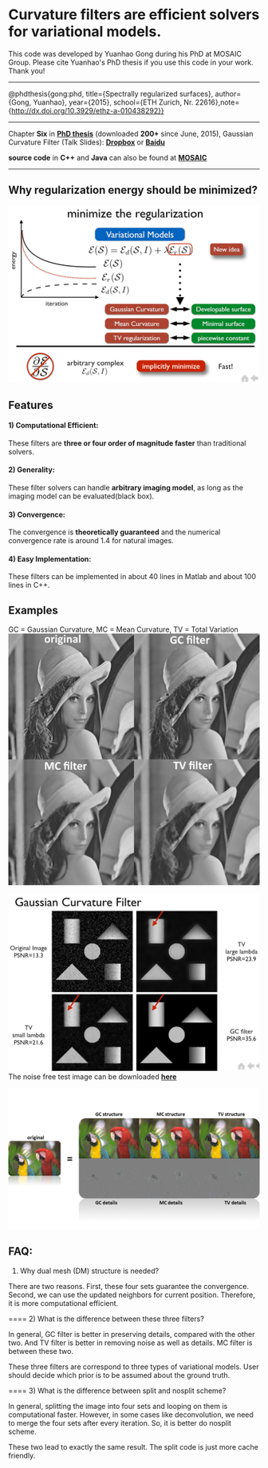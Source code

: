 # Curvature filters are efficient solvers for variational models.
This code was developed by Yuanhao Gong during his PhD at MOSAIC Group. Please cite Yuanhao's PhD thesis if you use this code in your work. Thank you!
***
@phdthesis{gong:phd, title={Spectrally regularized surfaces}, author={Gong, Yuanhao}, year={2015}, school={ETH Zurich, Nr. 22616},note={http://dx.doi.org/10.3929/ethz-a-010438292}}
***
Chapter **Six** in **[PhD thesis](http://e-collection.library.ethz.ch/eserv/eth:47737/eth-47737-02.pdf)** (downloaded **200+** since June, 2015), Gaussian Curvature Filter (Talk Slides): **[Dropbox](https://www.dropbox.com/s/ax73park0popi4x/GCFilter_small.pdf?dl=0)** or **[Baidu](http://pan.baidu.com/s/1gd4Km1H)**

**source code** in **C++** and **Java** can also be found at **[MOSAIC](http://mosaic.mpi-cbg.de/?q=downloads/curvaturefilters)**
***
## Why regularization energy should be minimized?
![image](images/phs.PNG)
## Features
#### 1) Computational Efficient:
These filters are **three or four order of magnitude faster** than traditional solvers.
#### 2) Generality:
These filter solvers can handle **arbitrary imaging model**, as long as the imaging model can be evaluated(black box). 
#### 3) Convergence:
The convergence is **theoretically guaranteed** and the numerical convergence rate is around 1.4 for natural images.
#### 4) Easy Implementation:
These filters can be implemented in about 40 lines in Matlab and about 100 lines in C++.

## Examples
GC = Gaussian Curvature, MC = Mean Curvature, TV = Total Variation
![image](images/curvatureFilters.png)

![image](images/denoise.PNG)
The noise free test image can be downloaded **[here](images/developable.png)**

![image](images/decomposition.png)
## FAQ:
1) Why dual mesh (DM) structure is needed?

There are two reasons. First, these four sets guarantee the convergence. Second, 
we can use the updated neighbors for current position. Therefore, it is more computational efficient.

====
2) What is the difference between these three filters?

In general, GC filter is better in preserving details, compared with the other two. And
TV filter is better in removing noise as well as details. MC filter is between these two.

These three filters are correspond to three types of variational models. User should decide
which prior is to be assumed about the ground truth. 

====
3) What is the difference between split and nosplit scheme?

In general, splitting the image into four sets and looping on them is computational faster.
However, in some cases like deconvolution, we need to merge the four sets after every iteration.
So, it is better do nosplit scheme.

These two lead to exactly the same result. The split code is just more cache friendly.
